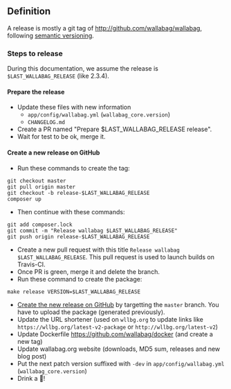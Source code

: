 ## Definition

A release is mostly a git tag of http://github.com/wallabag/wallabag, following [semantic versioning](http://semver.org).

### Steps to release

During this documentation, we assume the release is `$LAST_WALLABAG_RELEASE` (like 2.3.4).

#### Prepare the release

- Update these files with new information
    - `app/config/wallabag.yml` (`wallabag_core.version`)
    - `CHANGELOG.md`
- Create a PR named "Prepare $LAST_WALLABAG_RELEASE release".
- Wait for test to be ok, merge it.

#### Create a new release on GitHub

- Run these commands to create the tag:

```
git checkout master
git pull origin master
git checkout -b release-$LAST_WALLABAG_RELEASE
composer up
```

- Then continue with these commands:

```
git add composer.lock
git commit -m "Release wallabag $LAST_WALLABAG_RELEASE"
git push origin release-$LAST_WALLABAG_RELEASE
```

- Create a new pull request with this title `Release wallabag $LAST_WALLABAG_RELEASE`. This pull request is used to launch builds on Travis-CI.
- Once PR is green, merge it and delete the branch.
- Run these command to create the package:

```
make release VERSION=$LAST_WALLABAG_RELEASE
```

- [Create the new release on GitHub](https://github.com/wallabag/wallabag/releases/new) by targetting the `master` branch. You have to upload the package (generated previously).
- Update the URL shortener (used on `wllbg.org` to update links like `https://wllbg.org/latest-v2-package` or `http://wllbg.org/latest-v2`)
- Update Dockerfile https://github.com/wallabag/docker (and create a new tag)
- Update wallabag.org website (downloads, MD5 sum, releases and new blog post)
- Put the next patch version suffixed with `-dev` in `app/config/wallabag.yml` (`wallabag_core.version`)
- Drink a :beer:!
